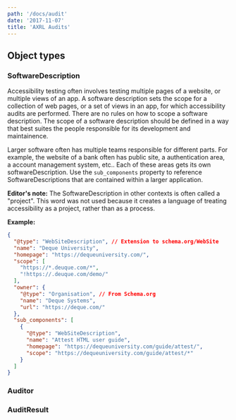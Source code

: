 ```yaml
---
path: '/docs/audit'
date: '2017-11-07'
title: 'AXRL Audits'
---
```


## Object types

### SoftwareDescription

Accessibility testing often involves testing multiple pages of a website, or multiple views of an app. A software description sets the scope for a collection of web pages, or a set of views in an app, for which accessibility audits are performed. There are no rules on how to scope a software description. The scope of a software description should be defined in a way that best suites the people responsible for its development and maintainence.

Larger software often has multiple teams responsible for different parts. For example, the website of a bank often has public site, a authentication area, a account management system, etc.. Each of these areas gets its own softwareDescription. Use the `sub_components` property to reference SoftwareDescriptions that are contained within a larger application.

**Editor's note:** The SoftwareDescription in other contexts is often called a "project". This word was not used because it creates a language of treating accessibility as a project, rather than as a process.

**Example:**

```json
{
  "@type": "WebSiteDescription", // Extension to schema.org/WebSite
  "name": "Deque University",
  "homepage": "https://dequeuniversity.com/",
  "scope": [
    "https://*.deuque.com/*",
    "!https://.deuque.com/demo/"
  ],
  "owner": {
    "@type": "Organisation", // From Schema.org
    "name": "Deque Systems",
    "url": "https://deque.com/"
  },
  "sub_components": [
    {
      "@type": "WebSiteDescription",
      "name": "Attest HTML user guide",
      "homepage": "https://dequeuniversity.com/guide/attest/",
      "scope": "https://dequeuniversity.com/guide/attest/*"
    }
  ]
}
```

### Auditor

### AuditResult
